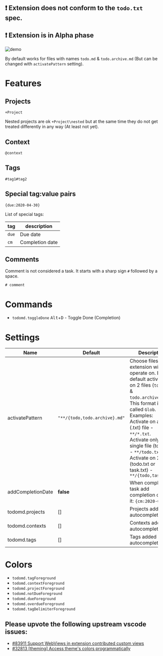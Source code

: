 ## ❗ Extension does not conform to the `todo.txt` spec.
## ❗ Extension is in Alpha phase

![demo](https://raw.githubusercontent.com/usernamehw/vscode-todo-md/master/img/demo.png)

By default works for files with names `todo.md` & `todo.archive.md` (But can be changed with `activatePattern` setting).

# Features

## Projects

```
+Project
```

Nested projects are ok `+Project\nested` but at the same time they do not get treated differently in any way (At least not yet).

## Context

```
@context
```

## Tags

```
#tag1#tag2
```

## Special tag:value pairs

```
{due:2020-04-30}
```

List of special tags:

tag | description
--- | ---
`due` | Due date
`cm` | Completion date

<!-- - ❌ id (UUID)
- ❌ id/p (dependent task / blocked task?)
- ❌ t (threshold)
- ❌ rec (Recurrence)
- ❌ h (hide)
- ❌ f/star (favorite/starred)
- ❌ url/link
- ❌ e (effort)
- ❌ note
- ❌ cr - (creation date) -->

## Comments

Comment is not considered a task. It starts with a sharp sign `#` followed by a space.

```
# comment
```

# Commands

- `todomd.toggleDone` <kbd>Alt</kbd>+<kbd>D</kbd> - Toggle Done (Completion)

# Settings

|Name|Default|Description|
| --- | --- |--- |
|activatePattern|`"**/{todo,todo.archive}.md"`|Choose files that extension will operate on. By default activated on 2 files (`todo.md` & `todo.archive.md`). This format is called `Glob`. Examples:<br>Activate on any (.txt) file - `**/*.txt`.<br>Activate only on single file (todo.txt) - `**/todo.txt`<br>Activate on 2 files (todo.txt or task.txt) - `**/{todo,task}.txt`|
|addCompletionDate|**false**|When completing a task add completion date to it: `{cm:2020-04-30}`|
|todomd.projects|[]|Projects added to autocomplete.|
|todomd.contexts|[]|Contexts added to autocomplete.|
|todomd.tags|[]|Tags added to autocomplete.|

# Colors

- `todomd.tagForeground`
- `todomd.contextForeground`
- `todomd.projectForeground`
- `todomd.notDueForeground`
- `todomd.dueForeground`
- `todomd.overdueForeground`
- `todomd.tagDelimiterForeground`

## Please upvote the following upstream vscode issues:

- [#83911 Support WebViews in extension contributed custom views](https://github.com/microsoft/vscode/issues/83911)
- [#32813 \[theming\] Access theme's colors programmatically](https://github.com/microsoft/vscode/issues/32813)